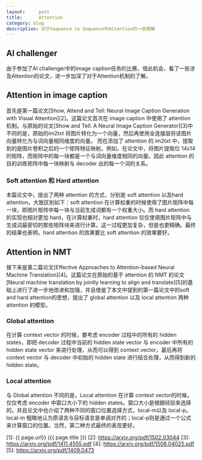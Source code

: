 ```yaml
---
layout:     post
title:      Attention
category: blog
description: 对于Sequence to Sequence中Attention的一些理解
---
```


## AI challenger

由于参加了AI challenger中的image caption任务的比赛，借此机会，看了一些涉及Attention的论文，进一步加深了对于Attention机制的了解。


## Attention in image caption

首先是第一篇论文[Show, Attend and Tell: Neural Image Caption Generation with Visual Attention][2]。这篇论文首次在 image caption 中使用了 attention 机制。与原始的论文[Show and Tell: A Neural Image Caption Generator][3]中不同的是，原始的im2txt 将图片转化为一个向量，然后再使用全连接层将该图片向量转化为与词向量相同维度的向量。
而在添加了 attention 的 im2txt 中，提取到的是图片卷积之后的一个矩阵特征映射。例如，在论文中，将图片提取位 14x14 的矩阵，而矩阵中的每一块都是一个与词向量维度相同的向量。因此 attention 的目的训练矩阵中每一块映射与 decoder 出的每一个词的关系。

### Soft attention 和 Hard attention

本篇论文中，提出了两种 attention 的方式，分别是 soft attention 以及hard attention。大致区别如下：soft attention 在计算权重的时候使用了图片矩阵中每一块，即图片矩阵中每一块与当前生成词都有一个权重大小。而 hard attention 的实现也相对更加 hard，在计算权重时，hard attention 仅仅使用图片矩阵中与生成词最密切的那些矩阵块来进行计算。这一过程更加复杂，但是也更精确。最终的结果也表明，hard attention 的效果要比 soft attention 的效果要好。

## Attention in NMT

接下来是第二篇论文[Effective Approaches to Attention-based Neural Machine Translation][4]。这篇论文在原始的基于 attention 的 NMT 的论文[Neural machine translation by jointly learning to align and translate][5]的基础上进行了进一步地改进和加强，并且借鉴了本文中提到的第一篇论文中的soft and hard attention的思想，提出了 global attention 以及 local attention 两种 attention 的模型。

### Global attention
在计算 context vector 的时候，要考虑 encoder 过程中的所有的 hidden states，即把 decoder 过程中当前的 hidden state vector 与 encoder 中所有的 hidden state vector 来进行处理，从而可以得到 context vector，最后再将 context vector 与 decoder 中初始的 hidden state 进行结合处理，从而得到新的 hidden state。

### Local attention
与 Global attention 不同的是，Local attention 在计算 context vector的时候，仅仅考虑 encoder 中窗口大小下的 hidden states。窗口大小是根据经验来选择的。并且论文中也介绍了两种不同的窗口位置选择方式，local-m以及 local-p。local-m 粗略地认为原语言与目标语言是单调对齐的；local-p则是通过一个公式来计算窗口的位置。当然，第二种方式最终的表现更好。

[1]:    {{ page.url}}  ({{ page.title }})
[2]: https://arxiv.org/pdf/1502.03044
[3]: https://arxiv.org/pdf/1411.4555.pdf
[4]: https://arxiv.org/pdf/1508.04025.pdf
[5]: https://arxiv.org/pdf/1409.0473
